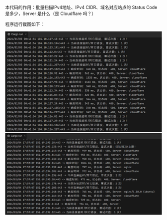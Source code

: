 本代码的作用：批量扫描IPv4地址、IPv4 CIDR、域名对应站点的 Status Code 是多少，Server 是什么（是 Cloudflare 吗？）

程序运行截图如下：

<img src="images\截图1.png" />

<img src="images\截图2.png" />